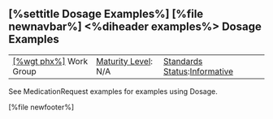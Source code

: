 \[%settitle Dosage Examples%\]
\[%file newnavbar%\]
&lt;%diheader examples%&gt;
Dosage Examples
---------------

|                                              |                                               |                                                                                        |
|----------------------------------------------|-----------------------------------------------|----------------------------------------------------------------------------------------|
| [\[%wgt phx%\]](%5B%wg%20phx%%5D) Work Group | [Maturity Level](versions.html#maturity): N/A | [Standards Status](versions.html#std-process):[Informative](versions.html#std-process) |

See MedicationRequest examples for examples using Dosage.

\[%file newfooter%\]
